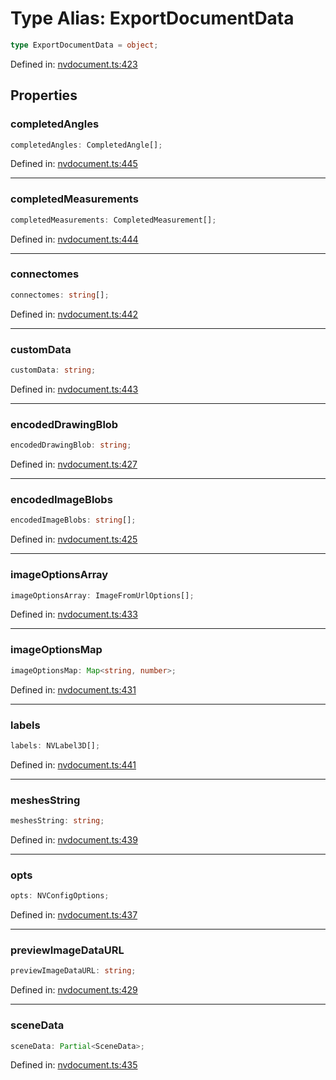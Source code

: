 # Type Alias: ExportDocumentData

```ts
type ExportDocumentData = object;
```

Defined in: [nvdocument.ts:423](https://github.com/niivue/niivue/blob/main/packages/niivue/src/nvdocument.ts#L423)

## Properties

### completedAngles

```ts
completedAngles: CompletedAngle[];
```

Defined in: [nvdocument.ts:445](https://github.com/niivue/niivue/blob/main/packages/niivue/src/nvdocument.ts#L445)

---

### completedMeasurements

```ts
completedMeasurements: CompletedMeasurement[];
```

Defined in: [nvdocument.ts:444](https://github.com/niivue/niivue/blob/main/packages/niivue/src/nvdocument.ts#L444)

---

### connectomes

```ts
connectomes: string[];
```

Defined in: [nvdocument.ts:442](https://github.com/niivue/niivue/blob/main/packages/niivue/src/nvdocument.ts#L442)

---

### customData

```ts
customData: string;
```

Defined in: [nvdocument.ts:443](https://github.com/niivue/niivue/blob/main/packages/niivue/src/nvdocument.ts#L443)

---

### encodedDrawingBlob

```ts
encodedDrawingBlob: string;
```

Defined in: [nvdocument.ts:427](https://github.com/niivue/niivue/blob/main/packages/niivue/src/nvdocument.ts#L427)

---

### encodedImageBlobs

```ts
encodedImageBlobs: string[];
```

Defined in: [nvdocument.ts:425](https://github.com/niivue/niivue/blob/main/packages/niivue/src/nvdocument.ts#L425)

---

### imageOptionsArray

```ts
imageOptionsArray: ImageFromUrlOptions[];
```

Defined in: [nvdocument.ts:433](https://github.com/niivue/niivue/blob/main/packages/niivue/src/nvdocument.ts#L433)

---

### imageOptionsMap

```ts
imageOptionsMap: Map<string, number>;
```

Defined in: [nvdocument.ts:431](https://github.com/niivue/niivue/blob/main/packages/niivue/src/nvdocument.ts#L431)

---

### labels

```ts
labels: NVLabel3D[];
```

Defined in: [nvdocument.ts:441](https://github.com/niivue/niivue/blob/main/packages/niivue/src/nvdocument.ts#L441)

---

### meshesString

```ts
meshesString: string;
```

Defined in: [nvdocument.ts:439](https://github.com/niivue/niivue/blob/main/packages/niivue/src/nvdocument.ts#L439)

---

### opts

```ts
opts: NVConfigOptions;
```

Defined in: [nvdocument.ts:437](https://github.com/niivue/niivue/blob/main/packages/niivue/src/nvdocument.ts#L437)

---

### previewImageDataURL

```ts
previewImageDataURL: string;
```

Defined in: [nvdocument.ts:429](https://github.com/niivue/niivue/blob/main/packages/niivue/src/nvdocument.ts#L429)

---

### sceneData

```ts
sceneData: Partial<SceneData>;
```

Defined in: [nvdocument.ts:435](https://github.com/niivue/niivue/blob/main/packages/niivue/src/nvdocument.ts#L435)
